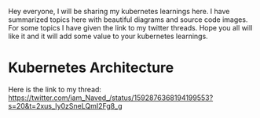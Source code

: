 Hey everyone, I will be sharing my kubernetes learnings here. I have summarized topics here with beautiful diagrams and source code images. For some topics I have given the link to my twitter threads. Hope you all will like it and it will add some value to your kubernetes learnings.

# Kubernetes Architecture 

Here is the link to my thread: https://twitter.com/iam_Naved_/status/1592876368194199553?s=20&t=2xus_Iy0zSneLQmI2Fg8_g


